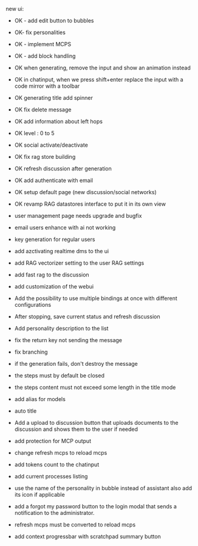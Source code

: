 new ui:

- OK - add edit button to bubbles
- OK- fix personalities
- OK - implement MCPS
- OK - add <think> block handling
- OK when generating, remove the input and show an animation instead
- OK in chatinput, when we press shift+enter replace the input with a code mirror with a toolbar
- OK generating title add spinner 
- OK fix delete message
- OK add information about left hops
- OK level : 0 to 5
- OK social activate/deactivate
- OK fix rag store building
- OK refresh discussion after generation
- OK add authenticate with email
- OK setup default page (new discussion/social networks)
- OK revamp RAG datastores interface to put it in its own view

- user management page needs upgrade and bugfix
- email users enhance with ai not working
- key generation for regular users
- add azctivating realtime dms to the ui
- add RAG vectorizer setting to the user RAG settings
- add fast rag to the discussion
- add customization of the webui
- Add the possibility to use multiple bindings at once with different configurations
- After stopping, save current status and refresh discussion
- Add personality description to the list
- fix the return key not sending the message
- fix branching
- if the generation fails, don't destroy the message
- the steps must by default be closed
- the steps content must not exceed some length in the title mode
- add alias for models
- auto title
- Add a upload to discussion button that uploads documents to the discussion and shows them to the user if needed
- add protection for MCP output
- change refresh mcps to reload mcps
- add tokens count to the chatinput
- add current processes listing
- use the name of the personality in bubble instead of assistant also add its icon if applicable
- add a forgot my password button to the login modal that sends a notification to the administrator.
- refresh mcps must be converted to reload mcps
- add context progressbar with scratchpad summary button
